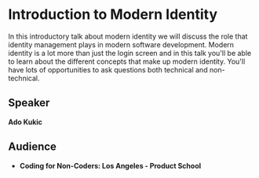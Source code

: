 # Introduction to Modern Identity

In this introductory talk about modern identity we will discuss the role that identity management plays in modern software development. Modern identity is a lot more than just the login screen and in this talk you'll be able to learn about the different concepts that make up modern identity. You'll have lots of opportunities to ask questions both technical and non-technical.

## Speaker
**Ado Kukic**

## Audience
* **Coding for Non-Coders: Los Angeles - Product School**
